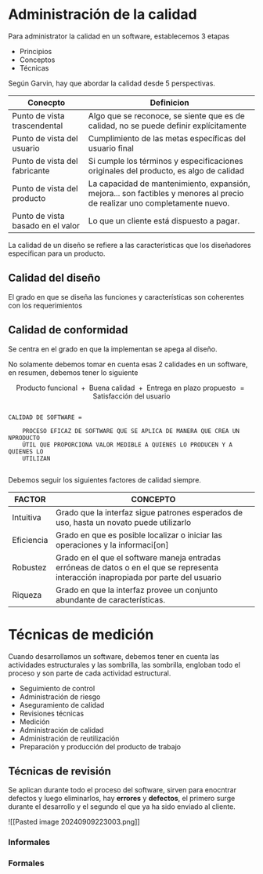 
# Administración de la calidad

Para administrator la calidad en un software, establecemos 3 etapas
- Principios
- Conceptos
- Técnicas

Según Garvin, hay que abordar la calidad desde 5 perspectivas.

| Conecpto                          | Definicion                                                                                                                 |
| --------------------------------- | -------------------------------------------------------------------------------------------------------------------------- |
| Punto de vista trascendental      | Algo que se reconoce, se siente que es de calidad, no se puede definir explícitamente                                      |
| Punto de vista del usuario        | Cumplimiento de las metas específicas del usuario final                                                                    |
| Punto de vista del fabricante     | Si cumple los términos y especificaciones originales del producto, es algo de calidad                                      |
| Punto de vista del producto       | La capacidad de mantenimiento, expansión, mejora... son factibles y menores al precio de realizar uno completamente nuevo. |
| Punto de vista basado en el valor | Lo que un cliente está dispuesto a pagar.                                                                                  |

La calidad de un diseño se refiere a las características que los diseñadores especifican para un producto.

## Calidad del diseño

El grado en que se diseña las funciones y características son coherentes con los requerimientos

## Calidad de conformidad


Se centra en el grado en que la implementan se apega al diseño.


No solamente debemos tomar en cuenta esas 2 calidades en un software, en resumen, debemos tener lo siguiente

$$
\text{Producto funcional }+ \text{ Buena calidad }+ \text{ Entrega en plazo propuesto } = \text{Satisfacción del usuario} 
$$
```

CALIDAD DE SOFTWARE = 

	PROCESO EFICAZ DE SOFTWARE QUE SE APLICA DE MANERA QUE CREA UN NPRODUCTO 
	ÚTIL QUE PROPORCIONA VALOR MEDIBLE A QUIENES LO PRODUCEN Y A QUIENES LO
	UTILIZAN


```


Debemos seguir los siguientes factores de calidad siempre.

| FACTOR     | CONCEPTO                                                                                                                              |
| ---------- | ------------------------------------------------------------------------------------------------------------------------------------- |
| Intuitiva  | Grado que la interfaz sigue patrones esperados de uso, hasta un novato puede utilizarlo                                               |
| Eficiencia | Grado en que es posible localizar o iniciar las operaciones y la informaci[on]                                                        |
| Robustez   | Grado en el que el software maneja entradas erróneas de datos o en el que se representa interacción inapropiada por parte del usuario |
| Riqueza    | Grado en que la interfaz provee un conjunto abundante de características.                                                             |

# Técnicas de medición

Cuando desarrollamos un software, debemos tener en cuenta las actividades estructurales y las sombrilla, las sombrilla, engloban todo el proceso y son parte de cada actividad estructural.

- Seguimiento de control
- Administración de riesgo
- Aseguramiento de calidad
- Revisiones técnicas
- Medición
- Administración de calidad
- Administración de reutilización
- Preparación y producción del producto de trabajo


## Técnicas de revisión

Se aplican durante todo el proceso del software, sirven para enocntrar defectos y luego eliminarlos, hay **errores** y **defectos**, el primero surge durante el desarrollo y el segundo el que ya ha sido enviado al cliente.

![[Pasted image 20240909223003.png]]

### Informales



### Formales